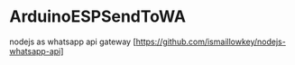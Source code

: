 # ArduinoESPSendToWA
nodejs as whatsapp api gateway [https://github.com/ismaillowkey/nodejs-whatsapp-api]
